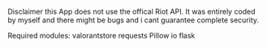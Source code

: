 Disclaimer this App does not use the offical Riot API.
It was entirely coded by myself and there might be bugs and i cant guarantee complete security.

Required modules:
valorantstore
requests
Pillow
io
flask